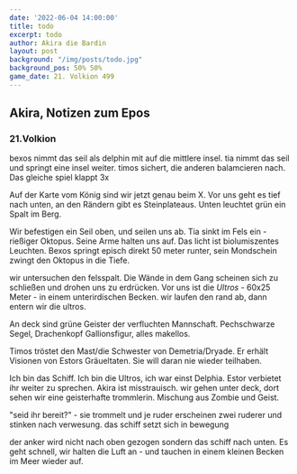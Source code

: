 ```yaml
---
date: '2022-06-04 14:00:00'
title: todo
excerpt: todo
author: Akira die Bardin
layout: post
background: "/img/posts/todo.jpg"
background_pos: 50% 50%
game_date: 21. Volkion 499
---
```


<!--
<div class="rhyme">
  <blockquote>
    
  </blockquote>
</div>
-->

## Akira, Notizen zum Epos

### 21.Volkion

bexos nimmt das seil als delphin mit auf die mittlere insel. tia nimmt das seil und springt eine insel weiter. timos sichert, die anderen balamcieren nach. Das gleiche spiel klappt 3x

Auf der Karte vom König sind wir jetzt genau beim X. Vor uns geht es tief nach unten, an den Rändern gibt es Steinplateaus. Unten leuchtet grün ein Spalt im Berg.

Wir befestigen ein Seil oben, und seilen uns ab. Tia sinkt im Fels ein - rießiger Oktopus. Seine Arme halten uns auf. Das licht ist biolumiszentes Leuchten. Bexos springt episch direkt 50 meter runter, sein Mondschein zwingt den Oktopus in die Tiefe.

wir untersuchen den felsspalt. Die Wände in dem Gang scheinen sich zu schließen und drohen uns zu erdrücken. Vor uns ist die _Ultros_ - 60x25 Meter - in einem unterirdischen Becken. wir laufen den rand ab, dann entern wir die ultros.

An deck sind grüne Geister der verfluchten Mannschaft. Pechschwarze Segel, Drachenkopf Gallionsfigur, alles makellos. 

<!-- 
Wenn wir die Ultros finden, haben wir alle waffen der drachenlords und damit die Prophezeihungen erfüllt
-->

Timos tröstet den Mast/die Schwester von Demetria/Dryade. Er erhält Visionen von Estors Gräueltaten. Sie will daran nie wieder teilhaben.

Ich bin das Schiff. Ich bin die Ultros, ich war einst Delphia. Estor verbietet ihr weiter zu sprechen. Akira ist misstrauisch. wir gehen unter deck, dort sehen wir eine geisterhafte trommlerin. Mischung aus Zombie und Geist.

"seid ihr bereit?" - sie trommelt und je ruder erscheinen zwei ruderer und stinken nach verwesung. das schiff setzt sich in bewegung

<!--
lore eintrag auf website verlinken: tagebuch von estor
-->

der anker wird nicht nach oben gezogen sondern das schiff nach unten. Es geht schnell, wir halten die Luft an - und tauchen in einem kleinen Becken im Meer wieder auf. 

